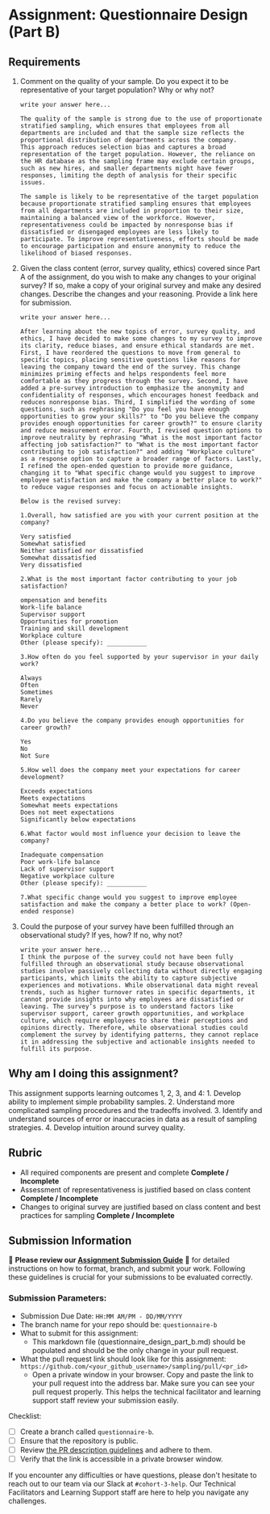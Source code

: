 # Assignment: Questionnaire Design (Part B)

## Requirements
1. Comment on the quality of your sample. Do you expect it to be representative of your target population? Why or why not?

    ```
    write your answer here...

    The quality of the sample is strong due to the use of proportionate stratified sampling, which ensures that employees from all departments are included and that the sample size reflects the proportional distribution of departments across the company.
    This approach reduces selection bias and captures a broad representation of the target population. However, the reliance on the HR database as the sampling frame may exclude certain groups, such as new hires, and smaller departments might have fewer responses, limiting the depth of analysis for their specific issues.

    The sample is likely to be representative of the target population because proportionate stratified sampling ensures that employees from all departments are included in proportion to their size, maintaining a balanced view of the workforce. However, representativeness could be impacted by nonresponse bias if dissatisfied or disengaged employees are less likely to participate. To improve representativeness, efforts should be made to encourage participation and ensure anonymity to reduce the likelihood of biased responses.
    ```

2. Given the class content (error, survey quality, ethics) covered since Part A of the assignment, do you wish to make any changes to your original survey? If so, make a copy of your original survey and make any desired changes. Describe the changes and your reasoning. Provide a link here for submission.

    ```
    write your answer here...

    After learning about the new topics of error, survey quality, and ethics, I have decided to make some changes to my survey to improve its clarity, reduce biases, and ensure ethical standards are met. First, I have reordered the questions to move from general to specific topics, placing sensitive questions like reasons for leaving the company toward the end of the survey. This change minimizes priming effects and helps respondents feel more comfortable as they progress through the survey. Second, I have added a pre-survey introduction to emphasize the anonymity and confidentiality of responses, which encourages honest feedback and reduces nonresponse bias. Third, I simplified the wording of some questions, such as rephrasing "Do you feel you have enough opportunities to grow your skills?" to "Do you believe the company provides enough opportunities for career growth?" to ensure clarity and reduce measurement error. Fourth, I revised question options to improve neutrality by rephrasing "What is the most important factor affecting job satisfaction?" to "What is the most important factor contributing to job satisfaction?" and adding "Workplace culture" as a response option to capture a broader range of factors. Lastly, I refined the open-ended question to provide more guidance, changing it to "What specific change would you suggest to improve employee satisfaction and make the company a better place to work?" to reduce vague responses and focus on actionable insights. 

    Below is the revised survey:

    1.Overall, how satisfied are you with your current position at the company?   
    
    Very satisfied
    Somewhat satisfied
    Neither satisfied nor dissatisfied
    Somewhat dissatisfied
    Very dissatisfied

    2.What is the most important factor contributing to your job satisfaction?

    ompensation and benefits
    Work-life balance
    Supervisor support
    Opportunities for promotion
    Training and skill development
    Workplace culture
    Other (please specify): ___________

    3.How often do you feel supported by your supervisor in your daily work?

    Always
    Often
    Sometimes
    Rarely
    Never

    4.Do you believe the company provides enough opportunities for career growth?

    Yes
    No
    Not Sure

    5.How well does the company meet your expectations for career development?

    Exceeds expectations
    Meets expectations
    Somewhat meets expectations
    Does not meet expectations
    Significantly below expectations

    6.What factor would most influence your decision to leave the company?

    Inadequate compensation
    Poor work-life balance
    Lack of supervisor support
    Negative workplace culture
    Other (please specify): ___________

    7.What specific change would you suggest to improve employee satisfaction and make the company a better place to work? (Open-ended response)

    ```


3. Could the purpose of your survey have been fulfilled through an observational study? If yes, how? If no, why not?

    ```
    write your answer here...
    I think the purpose of the survey could not have been fully fulfilled through an observational study because observational studies involve passively collecting data without directly engaging participants, which limits the ability to capture subjective experiences and motivations. While observational data might reveal trends, such as higher turnover rates in specific departments, it cannot provide insights into why employees are dissatisfied or leaving. The survey’s purpose is to understand factors like supervisor support, career growth opportunities, and workplace culture, which require employees to share their perceptions and opinions directly. Therefore, while observational studies could complement the survey by identifying patterns, they cannot replace it in addressing the subjective and actionable insights needed to fulfill its purpose.
    ```

## Why am I doing this assignment?

This assignment supports learning outcomes 1, 2, 3, and 4:
	1.	Develop ability to implement simple probability samples.
	2.	Understand more complicated sampling procedures and the tradeoffs involved.
	3.	Identify and understand sources of error or inaccuracies in data as a result of sampling strategies.
	4.	Develop intuition around survey quality.

## Rubric

-	All required components are present and complete **Complete / Incomplete**
-	Assessment of representativeness is justified based on class content **Complete / Incomplete**
-	Changes to original survey are justified based on class content and best practices for sampling **Complete / Incomplete**

## Submission Information

🚨 **Please review our [Assignment Submission Guide](https://github.com/UofT-DSI/onboarding/blob/main/onboarding_documents/submissions.md)** 🚨 for detailed instructions on how to format, branch, and submit your work. Following these guidelines is crucial for your submissions to be evaluated correctly.

### Submission Parameters:
* Submission Due Date: `HH:MM AM/PM - DD/MM/YYYY`
* The branch name for your repo should be: `questionnaire-b`
* What to submit for this assignment:
    * This markdown file (questionnaire_design_part_b.md) should be populated and should be the only change in your pull request.
* What the pull request link should look like for this assignment: `https://github.com/<your_github_username>/sampling/pull/<pr_id>`
    * Open a private window in your browser. Copy and paste the link to your pull request into the address bar. Make sure you can see your pull request properly. This helps the technical facilitator and learning support staff review your submission easily.

Checklist:
- [ ] Create a branch called `questionnaire-b`.
- [ ] Ensure that the repository is public.
- [ ] Review [the PR description guidelines](https://github.com/UofT-DSI/onboarding/blob/main/onboarding_documents/submissions.md#guidelines-for-pull-request-descriptions) and adhere to them.
- [ ] Verify that the link is accessible in a private browser window.

If you encounter any difficulties or have questions, please don't hesitate to reach out to our team via our Slack at `#cohort-3-help`. Our Technical Facilitators and Learning Support staff are here to help you navigate any challenges.

